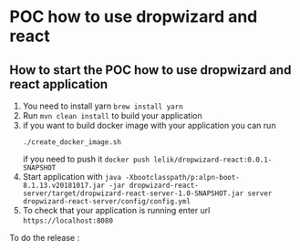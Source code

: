 # POC how to use dropwizard and react

How to start the POC how to use dropwizard and react application
---

1. You need to install yarn
    `brew install yarn` 
1. Run `mvn clean install` to build your application
1. if you want to build docker image with your application you can run
    ```
    ./create_docker_image.sh
   ```
   if you need to push it 
   ```docker push lelik/dropwizard-react:0.0.1-SNAPSHOT```
1. Start application with `java -Xbootclasspath/p:alpn-boot-8.1.13.v20181017.jar -jar dropwizard-react-server/target/dropwizard-react-server-1.0-SNAPSHOT.jar server dropwizard-react-server/config/config.yml`
1. To check that your application is running enter url `https://localhost:8080`


To do the release :
